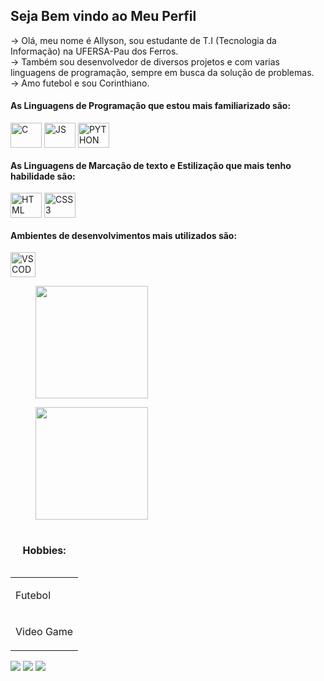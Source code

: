 <h2>Seja Bem vindo ao Meu Perfil</h2>
-> Olá, meu nome é Allyson, sou estudante de T.I (Tecnologia da Informação) na UFERSA-Pau dos Ferros.</br>
-> Também sou desenvolvedor de diversos projetos e com varias linguagens de programação, sempre em busca da solução de problemas.</br>
-> Amo futebol e sou Corinthiano.
<h4><strong></strong>As Linguagens de Programação que estou mais familiarizado são:</strong></h4>
<div style="display:inline-block">
  <img align="center" alt="C" height="40" width="50" src="https://cdn.jsdelivr.net/gh/devicons/devicon/icons/c/c-original.svg" />
  <img align="center" alt="JS" height="40" width="50" src="https://cdn.jsdelivr.net/gh/devicons/devicon/icons/javascript/javascript-original.svg" />
  <img align="center" alt="PYTHON" height="40" width="50" src="https://cdn.jsdelivr.net/gh/devicons/devicon/icons/html5/html5-original.svg"/>
</div>
<h4><strong></strong>As Linguagens de Marcação de texto e Estilização que mais tenho habilidade são:</strong></h4>
<div style="display:inline-block">
  <img align="center" alt="HTML" height="40" width="50" src="https://cdn.jsdelivr.net/gh/devicons/devicon/icons/html5/html5-original.svg"/>
  <img align="center" alt="CSS3" height="40" width="50" src="https://cdn.jsdelivr.net/gh/devicons/devicon/icons/css3/css3-original.svg"/>
</div>
<h4><strong></strong>Ambientes de desenvolvimentos mais utilizados são:</strong></h4>
<div style="display:inline-block">
  <img align="center" alt="VSCODE" height="40" width="40" src="https://code.visualstudio.com/assets/images/code-stable.png"/>
</div>
</br>
<div class="parteTemas">
  <figure class="valoresPerfil">
  <img height=180rem src="https://github-readme-stats.vercel.app/api?username=Allyson-SFelix&show_icons=true&theme=dark"/>
  </figure>
  <figure class="linguagens">
    <img height=180rem src="https://github-readme-stats.vercel.app/api/top-langs/?username=Allyson-SFelix&layout=compact&theme=dark"/>
  </figure>
</div>
<table border="0.5">
<caption><h4><strong>Hobbies:</strong></h4></caption>
  <tbody>
    <tr><td><p>Futebol</p></td></tr>
    <tr><td><p>Video Game</p></td></tr>
  </tbody>
</table>
<div> 
  <a href="https://www.instagram.com/allyson_dweb/" target="_blank"><img src="https://img.shields.io/badge/-Instagram-%23E4405F?style=for-the-badge&logo=instagram&logoColor=white" target="_blank"></a>
  <a href = "mailto:allysonfelix405@gmail.com"><img src="https://img.shields.io/badge/-Gmail-%23333?style=for-the-badge&logo=gmail&logoColor=white" target="_blank"></a>
  <a href="https://www.linkedin.com/in/allyson-felix-aba59625b/" target="_blank"><img src="https://img.shields.io/badge/-LinkedIn-%230077B5?style=for-the-badge&logo=linkedin&logoColor=white" target="_blank"></a> 
</div>
